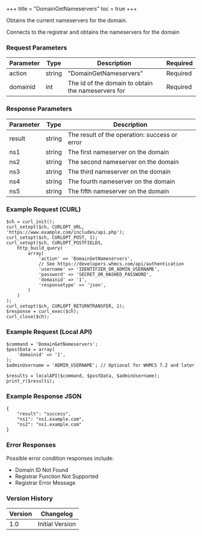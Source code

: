 +++
title = "DomainGetNameservers"
toc = true
+++

Obtains the current nameservers for the domain.

Connects to the registrar and obtains the nameservers for the domain

### Request Parameters

| Parameter | Type | Description | Required |
| --------- | ---- | ----------- | -------- |
| action | string | "DomainGetNameservers" | Required |
| domainid | int | The id of the domain to obtain the nameservers for | Required |

### Response Parameters

| Parameter | Type | Description |
| --------- | ---- | ----------- |
| result | string | The result of the operation: success or error |
| ns1 | string | The first nameserver on the domain |
| ns2 | string | The second nameserver on the domain |
| ns3 | string | The third nameserver on the domain |
| ns4 | string | The fourth nameserver on the domain |
| ns5 | string | The fifth nameserver on the domain |


### Example Request (CURL)

```
$ch = curl_init();
curl_setopt($ch, CURLOPT_URL, 'https://www.example.com/includes/api.php');
curl_setopt($ch, CURLOPT_POST, 1);
curl_setopt($ch, CURLOPT_POSTFIELDS,
    http_build_query(
        array(
            'action' => 'DomainGetNameservers',
            // See https://developers.whmcs.com/api/authentication
            'username' => 'IDENTIFIER_OR_ADMIN_USERNAME',
            'password' => 'SECRET_OR_HASHED_PASSWORD',
            'domainid' => '1',
            'responsetype' => 'json',
        )
    )
);
curl_setopt($ch, CURLOPT_RETURNTRANSFER, 1);
$response = curl_exec($ch);
curl_close($ch);
```


### Example Request (Local API)

```
$command = 'DomainGetNameservers';
$postData = array(
    'domainid' => '1',
);
$adminUsername = 'ADMIN_USERNAME'; // Optional for WHMCS 7.2 and later

$results = localAPI($command, $postData, $adminUsername);
print_r($results);
```


### Example Response JSON

```
{
    "result": "success",
    "ns1": "ns1.example.com",
    "ns2": "ns1.example.com"
}
```


### Error Responses

Possible error condition responses include:

* Domain ID Not Found
* Registrar Function Not Supported
* Registrar Error Message


### Version History

| Version | Changelog |
| ------- | --------- |
| 1.0 | Initial Version |
